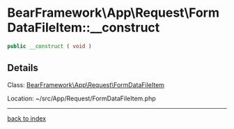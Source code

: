 # BearFramework\App\Request\FormDataFileItem::__construct

```php
public __construct ( void )
```

## Details

Class: [BearFramework\App\Request\FormDataFileItem](bearframework.app.request.formdatafileitem.class.md)

Location: ~/src/App/Request/FormDataFileItem.php

---

[back to index](index.md)

